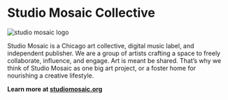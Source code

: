 # Studio Mosaic Collective

![studio mosaic logo](https://github.com/sternmd/studiomosaic/blob/master/images/logo.jpg)

Studio Mosaic is a Chicago art collective, digital music label, and independent publisher. We are a group of artists crafting a space to freely collaborate, influence, and engage. Art is meant be shared. That’s why we think of Studio Mosaic as one big art project, or a foster home for nourishing a creative lifestyle.

**Learn more at [studiomosaic.org](http://www.studiomosaic.org)**

